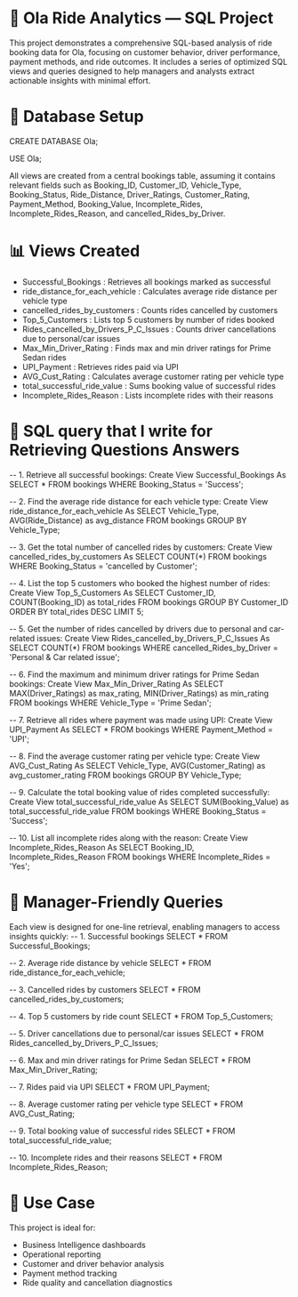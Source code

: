 # 🚕 Ola Ride Analytics — SQL Project
This project demonstrates a comprehensive SQL-based analysis of ride booking data for Ola, focusing on customer behavior, driver performance, payment methods, and ride outcomes. It includes a series of optimized SQL views and queries designed to help managers and analysts extract actionable insights with minimal effort.
# 📂 Database Setup
CREATE DATABASE Ola;

USE Ola;

All views are created from a central bookings table, assuming it contains relevant fields such as Booking_ID, Customer_ID, Vehicle_Type, Booking_Status, Ride_Distance, Driver_Ratings, Customer_Rating, Payment_Method, Booking_Value, Incomplete_Rides, Incomplete_Rides_Reason, and cancelled_Rides_by_Driver.

# 📊 Views Created
- Successful_Bookings : Retrieves all bookings marked as successful
- ride_distance_for_each_vehicle : Calculates average ride distance per vehicle type
- cancelled_rides_by_customers : Counts rides cancelled by customers
- Top_5_Customers : Lists top 5 customers by number of rides booked
- Rides_cancelled_by_Drivers_P_C_Issues : Counts driver cancellations due to personal/car issues
- Max_Min_Driver_Rating : Finds max and min driver ratings for Prime Sedan rides
- UPI_Payment : Retrieves rides paid via UPI
- AVG_Cust_Rating : Calculates average customer rating per vehicle type
- total_successful_ride_value : Sums booking value of successful rides
- Incomplete_Rides_Reason : Lists incomplete rides with their reasons

# 📂 SQL query that I write for Retrieving Questions Answers
-- 1. Retrieve all successful bookings:
Create View Successful_Bookings As
SELECT * FROM bookings
WHERE Booking_Status = 'Success';

-- 2. Find the average ride distance for each vehicle type:
Create View ride_distance_for_each_vehicle As
SELECT Vehicle_Type, AVG(Ride_Distance)
as avg_distance FROM bookings
GROUP BY Vehicle_Type;

-- 3. Get the total number of cancelled rides by customers:
Create View cancelled_rides_by_customers As
SELECT COUNT(*) FROM bookings
WHERE Booking_Status = 'cancelled by Customer';

-- 4. List the top 5 customers who booked the highest number of rides:
Create View Top_5_Customers As
SELECT Customer_ID, COUNT(Booking_ID) as total_rides
FROM bookings
GROUP BY Customer_ID
ORDER BY total_rides DESC LIMIT 5;

-- 5. Get the number of rides cancelled by drivers due to personal and car-related issues:
Create View Rides_cancelled_by_Drivers_P_C_Issues As
SELECT COUNT(*) FROM bookings
WHERE cancelled_Rides_by_Driver = 'Personal & Car related issue';

-- 6. Find the maximum and minimum driver ratings for Prime Sedan bookings:
Create View Max_Min_Driver_Rating As
SELECT MAX(Driver_Ratings) as max_rating,
MIN(Driver_Ratings) as min_rating
FROM bookings WHERE Vehicle_Type = 'Prime Sedan';

-- 7. Retrieve all rides where payment was made using UPI:
Create View UPI_Payment As
SELECT * FROM bookings
WHERE Payment_Method = 'UPI';

-- 8. Find the average customer rating per vehicle type:
Create View AVG_Cust_Rating As
SELECT Vehicle_Type, AVG(Customer_Rating) as avg_customer_rating
FROM bookings
GROUP BY Vehicle_Type;

-- 9. Calculate the total booking value of rides completed successfully:
Create View total_successful_ride_value As
SELECT SUM(Booking_Value) as total_successful_ride_value
FROM bookings
WHERE Booking_Status = 'Success';

-- 10. List all incomplete rides along with the reason:
Create View Incomplete_Rides_Reason As
SELECT Booking_ID, Incomplete_Rides_Reason
FROM bookings
WHERE Incomplete_Rides = 'Yes';


# 📌 Manager-Friendly Queries
Each view is designed for one-line retrieval, enabling managers to access insights quickly:
-- 1. Successful bookings
SELECT * FROM Successful_Bookings;

-- 2. Average ride distance by vehicle
SELECT * FROM ride_distance_for_each_vehicle;

-- 3. Cancelled rides by customers
SELECT * FROM cancelled_rides_by_customers;

-- 4. Top 5 customers by ride count
SELECT * FROM Top_5_Customers;

-- 5. Driver cancellations due to personal/car issues
SELECT * FROM Rides_cancelled_by_Drivers_P_C_Issues;

-- 6. Max and min driver ratings for Prime Sedan
SELECT * FROM Max_Min_Driver_Rating;

-- 7. Rides paid via UPI
SELECT * FROM UPI_Payment;

-- 8. Average customer rating per vehicle type
SELECT * FROM AVG_Cust_Rating;

-- 9. Total booking value of successful rides
SELECT * FROM total_successful_ride_value;

-- 10. Incomplete rides and their reasons
SELECT * FROM Incomplete_Rides_Reason;



# 🧠 Use Case
This project is ideal for:
- Business Intelligence dashboards
- Operational reporting
- Customer and driver behavior analysis
- Payment method tracking
- Ride quality and cancellation diagnostics
